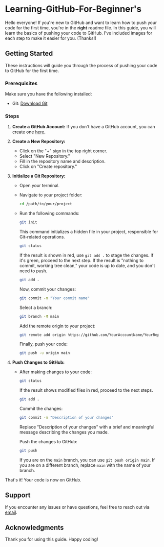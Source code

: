 # Learning-GitHub-For-Beginner's

Hello everyone! If you're new to GitHub and want to learn how to push your code for the first time, you're in the **right** readme file. In this guide, you will learn the basics of pushing your code to GitHub. I've included images for each step to make it easier for you. (Thanks!)

## Getting Started

These instructions will guide you through the process of pushing your code to GitHub for the first time.

### Prerequisites

Make sure you have the following installed:

- Git: [Download Git](https://git-scm.com/downloads)

### Steps

1. **Create a GitHub Account:**
   If you don't have a GitHub account, you can create one [here](https://github.com/).

2. **Create a New Repository:**
   - Click on the "+" sign in the top right corner.
   - Select "New Repository."
   - Fill in the repository name and description.
   - Click on "Create repository."

3. **Initialize a Git Repository:**
   - Open your terminal.
   - Navigate to your project folder:
     ```bash
     cd /path/to/your/project
     ```
   - Run the following commands:
     ```bash
     git init
     ```

     This command initializes a hidden file in your project, responsible for Git-related operations.

     ```bash
     git status
     ```

     If the result is shown in red, use `git add .` to stage the changes. If it's green, proceed to the next step. If the result is "nothing to commit, working tree clean," your code is up to date, and you don't need to push.

     ```bash
     git add .
     ```

     Now, commit your changes:

     ```bash
     git commit -m "Your commit name"
     ```

     Select a branch:

     ```bash
     git branch -M main
     ```

     Add the remote origin to your project:

     ```bash
     git remote add origin https://github.com/YourAccountName/YourRepositoryName.git
     ```

     Finally, push your code:

     ```bash
     git push -u origin main
     ```

4. **Push Changes to GitHub:**
   - After making changes to your code:
     ```bash
     git status
     ```
     If the result shows modified files in red, proceed to the next steps.

     ```bash
     git add .
     ```

     Commit the changes:

     ```bash
     git commit -m "Description of your changes"
     ```

     Replace "Description of your changes" with a brief and meaningful message describing the changes you made.

     Push the changes to GitHub:

     ```bash
     git push
     ```

     If you are on the `main` branch, you can use `git push origin main`. If you are on a different branch, replace `main` with the name of your branch.

That's it! Your code is now on GitHub.

## Support

If you encounter any issues or have questions, feel free to reach out via [email](mailto:your.email@example.com).

## Acknowledgments

Thank you for using this guide. Happy coding!
